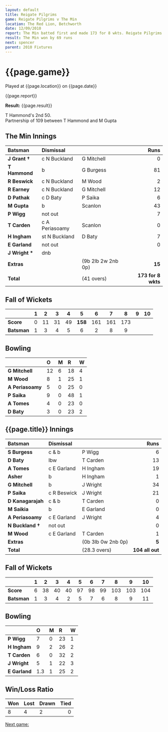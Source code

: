 ```yaml
---
layout: default
title: Reigate Pilgrims
game: Reigate Pilgrims v The Min
location: The Red Lion, Betchworth
date: 12/09/2010
report: The Min batted first and made 173 for 8 wkts. Reigate Pilgrims replied with 104 all out
result: The Min won by 69 runs
next: spencer
parent: 2010 Fixtures
---
```


# {{page.game}}

Played at {{page.location}} on {{page.date}}

{{page.report}}

**Result:** {{page.result}}

T Hammond's 2nd 50.<br />
Partnership of 109 between T Hammond and M Gupta

## The Min Innings

| Batsman | Dismissal |  | Runs |
|:---|:---|---|---:|
| **J Grant &#8224;** | c N Buckland | G Mitchell | 0 |
| **T Hammond** | b | G Burgess | 81 |
| **R Beswick** | c N Buckland | M Wood | 2 |
| **R Earney** | c N Buckland | G Mitchell | 12 |
| **D Pathak** | c D Baty | P Saika | 6 |
| **M Gupta** | b | Scanlon | 43 |
| **P Wigg** | not out |  | 7 |
| **T Carden** | c A Periasoamy | Scanlon | 0 |
| **H Ingham** | st N Buckland | D Baty | 7 |
| **E Garland** | not out |  | 0 |
| **J Wright &#42;** | dnb |  |  |
| **Extras** | | (9b 2lb 2w 2nb 0p) | **15** |
| **Total** | | (41 overs) | ****173 for 8 wkts**** |

## Fall of Wickets

| | 1 | 2 | 3 | 4 | 5 | 6 | 7 | 8 | 9 | 10 |
|---|:---:|:---:|:---:|:---:|:---:|:---:|:---:|:---:|:---:|:---:|
| **Score** | 0 | 11 | 31 | 49 | **158** | 161 | 161 | 173 |  |  |
| **Batsman** | 1 | 3 | 4 | 5 | 6 | 2 | 8 | 9 |  |  |

## Bowling

| | O | M | R | W |
|---|:---|:---|:---|:---|
| **G Mitchell** | 12 | 6 | 18 | 4 |
| **M Wood** | 8 | 1 | 25 | 1 |
| **A Periasoamy** | 5 | 0 | 25 | 0 |
| **P Saika** | 9 | 0 | 48 | 1 |
| **A Tomes** | 4 | 0 | 23 | 0 |
| **D Baty** | 3 | 0 | 23 | 2 |

## {{page.title}} Innings

| Batsman | Dismissal |  | Runs |
|:---|:---|---|---:|
| **S Burgess** | c & b | P Wigg | 6 |
| **D Baty** | lbw | T Carden | 13 |
| **A Tomes** | c E Garland | H Ingham | 19 |
| **Asher** | b | H Ingham | 1 |
| **G Mitchell** | b | J Wright | 34 |
| **P Saika** | c R Beswick | J Wright | 21 |
| **D Kanagarajah** | c & b | T Carden | 0 |
| **M Saikia** | b | E Garland | 0 |
| **A Periasoamy** | c E Garland | J Wright | 4 |
| **N Buckland &#8224;** | not out |  | 0 |
| **M Wood** | c E Garland | T Carden | 1 |
| **Extras** | | (0b 3lb 0w 2nb 0p) | **5** |
| **Total** | | (28.3 overs) | ****104 all out**** |

## Fall of Wickets

| | 1 | 2 | 3 | 4 | 5 | 6 | 7 | 8 | 9 | 10 |
|---|:---:|:---:|:---:|:---:|:---:|:---:|:---:|:---:|:---:|:---:|
| **Score** | 6 | 38 | 40 | 40 | 97 | 98 | 99 | 103 | 103 | 104 |
| **Batsman** | 1 | 3 | 4 | 2 | 5 | 7 | 6 | 8 | 9 | 11 |

## Bowling

| | O | M | R | W |
|---|:---|:---|:---|:---|
| **P Wigg** | 7 | 0 | 23 | 1 |
| **H Ingham** | 9 | 2 | 26 | 2 |
| **T Carden** | 6 | 0 | 32 | 2 |
| **J Wright** | 5 | 1 | 22 | 3 |
| **E Garland** | 1.3 | 1 | 25 | 2 |

## Win/Loss Ratio

| Won | Lost | Drawn | Tied |
|:---|:---|:---|---:|
| 8 | 4 | 2 | 0 |

[Next game:]({{page.next}})